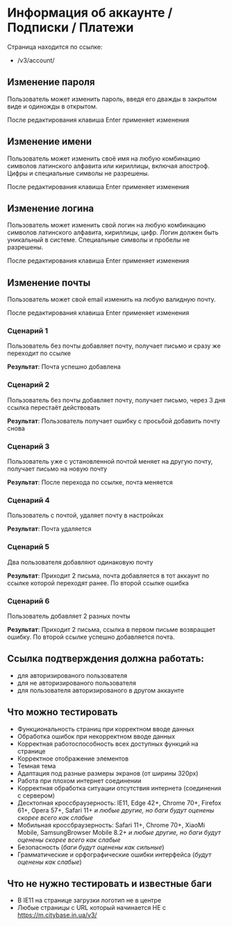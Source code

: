 # Информация об аккаунте / Подписки / Платежи

Страница находится по ссылке:

- /v3/account/

## Изменение пароля

Пользователь может изменить пароль, введя его дважды в закрытом виде и одиножды в открытом.

После редактирования клавиша Enter применяет изменения

## Изменение имени

Пользователь может изменить своё имя на любую комбинацию символов латинского алфавита или кириллицы, включая апостроф. Цифры и специальные символы не разрешены.

После редактирования клавиша Enter применяет изменения

## Изменение логина

Пользователь может изменить свой логин на любую комбинацию символов латинского алфавита, кириллицы, цифр. Логин должен быть уникальный в системе. Специальные символы и пробелы не разрешены.

После редактирования клавиша Enter применяет изменения

## Изменение почты

Пользователь может свой email изменить на любую валидную почту.

После редактирования клавиша Enter применяет изменения

### Сценарий 1
Пользователь без почты добавляет почту, получает письмо и сразу же переходит по ссылке

**Результат**: Почта успешно добавлена

### Сценарий 2
Пользователь без почты добавляет почту, получает письмо, через 3 дня ссылка перестаёт действовать

**Результат**: Пользователь получает ошибку с просьбой добавить почту снова

### Сценарий 3
Пользователь уже с установленной почтой меняет на другую почту, получает письмо на новую почту

**Результат**: После перехода по ссылке, почта меняется

### Сценарий 4
Пользователь с почтой, удаляет почту в настройках

**Результат**: Почта удаляется

### Сценарий 5
Два пользователя добавляют одинаковую почту

**Результат**: Приходит 2 письма, почта добавляется в тот аккаунт по ссылке которой переходят ранее. По второй ссылке ошибка

### Сценарий 6
Пользователь добавляет 2 разных почты

**Результат**: Приходит 2 письма, ссылка в первом письме возвращает ошибку. По второй ссылке успешно добавляется почта.


## Ссылка подтверждения должна работать: 
- для авторизированого пользователя
- для не авторизированого пользователя
- для пользователя авторизированого в другом аккаунте


## Что можно тестировать

- Функциональность страниц при корректном вводе данных
- Обработка ошибок при некорректном вводе данных
- Корректная работоспособность всех доступных функций на странице
- Корректное отображение элементов
- Темная тема
- Адаптация под разные размеры экранов (от ширины 320px)
- Работа при плохом интернет соединении
- Корректная обработка ситуации отсутствия интернета (соединения с сервером)
- Десктопная кроссбраузерность: IE11, Edge 42+, Chrome 70+, Firefox 61+, Opera 57+, Safari 11+ *и любые другие, но баги будут оценены скорее всего как слабые*
- Мобильная кроссбраузерность: Safari 11+, Chrome 70+, XiaoMi Mobile, SamsungBrowser Mobile 8.2+ *и любые другие, но баги будут оценены скорее всего как слабые*
- Безопасность (*баги будут оценены как сильные*)
- Грамматические и орфографические ошибки интерфейса (*будут оценены как слабые*)

## Что не нужно тестировать и известные баги
- В IE11 на странице загрузки логотип не в центре
- Любые страницы с URL который начинается НЕ с https://m.citybase.in.ua/v3/
